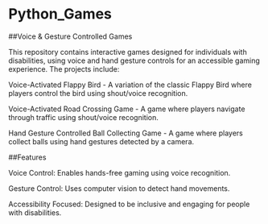 # Python_Games

##Voice & Gesture Controlled Games

This repository contains interactive games designed for individuals with disabilities, using voice and hand gesture controls for an accessible gaming experience. The projects include:

Voice-Activated Flappy Bird - A variation of the classic Flappy Bird where players control the bird using shout/voice recognition.

Voice-Activated Road Crossing Game - A game where players navigate through traffic using shout/voice recognition.

Hand Gesture Controlled Ball Collecting Game - A game where players collect balls using hand gestures detected by a camera.

##Features

Voice Control: Enables hands-free gaming using voice recognition.

Gesture Control: Uses computer vision to detect hand movements.

Accessibility Focused: Designed to be inclusive and engaging for people with disabilities.
